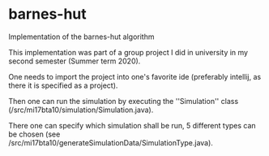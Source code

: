 # barnes-hut
Implementation of the barnes-hut algorithm

This implementation was part of a group project I did in university in my second semester (Summer term 2020).

One needs to import the project into one's favorite ide (preferably intellij, as there it is specified as a project).

Then one can run the simulation by executing the ''Simulation'' class (/src/mi17bta10/simulation/Simulation.java).

There one can specify which simulation shall be run, 5 different types can be chosen (see /src/mi17bta10/generateSimulationData/SimulationType.java).
